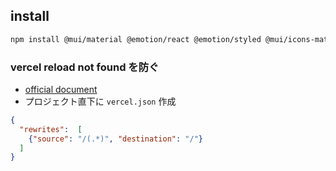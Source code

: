 ## install
```zsh
npm install @mui/material @emotion/react @emotion/styled @mui/icons-material react-router-dom@6 firebase
```

### vercel reload not found を防ぐ
- [official document](https://vercel.com/docs/project-configuration#project-configuration/rewrites)
- プロジェクト直下に `vercel.json` 作成
```json
{
  "rewrites":  [
    {"source": "/(.*)", "destination": "/"}
  ]
}
```
